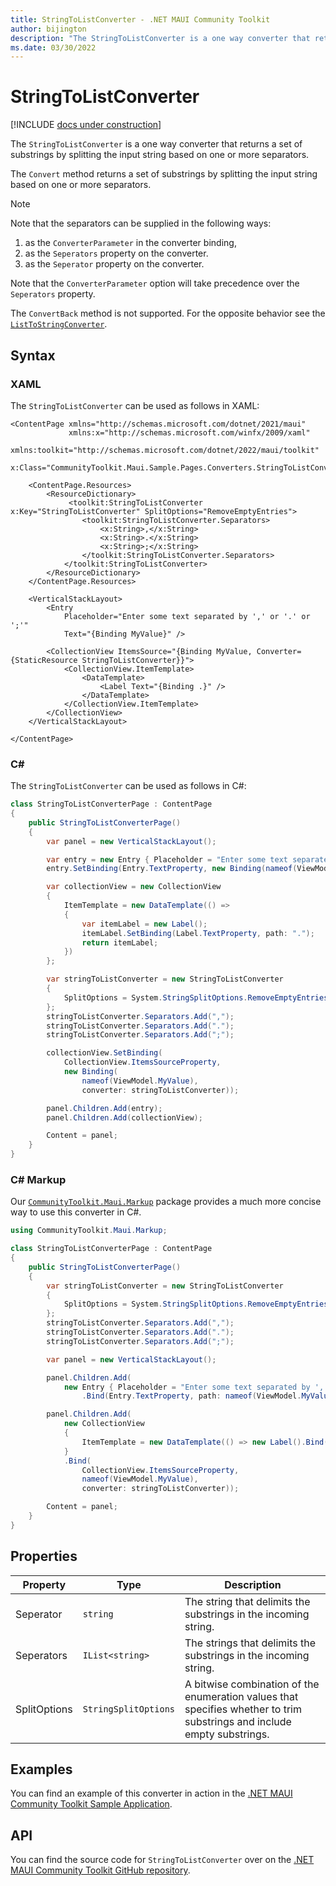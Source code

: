 ```yaml
---
title: StringToListConverter - .NET MAUI Community Toolkit
author: bijington
description: "The StringToListConverter is a one way converter that returns a set of substrings by splitting the input string based on one or more separators."
ms.date: 03/30/2022
---
```


# StringToListConverter

[!INCLUDE [docs under construction](../includes/preview-note.md)]

The `StringToListConverter` is a one way converter that returns a set of substrings by splitting the input string based on one or more separators.

The `Convert` method returns a set of substrings by splitting the input string based on one or more separators.

> [!NOTE]
> Note that the separators can be supplied in the following ways:
> 1. as the `ConverterParameter` in the converter binding,
> 1. as the `Seperators` property on the converter.
> 1. as the `Seperator` property on the converter.
> 
> Note that the `ConverterParameter` option will take precedence over the `Seperators` property.

The `ConvertBack` method is not supported. For the opposite behavior see the [`ListToStringConverter`](list-to-string-converter.md).

## Syntax

### XAML

The `StringToListConverter` can be used as follows in XAML:

```xaml
<ContentPage xmlns="http://schemas.microsoft.com/dotnet/2021/maui"
             xmlns:x="http://schemas.microsoft.com/winfx/2009/xaml"
             xmlns:toolkit="http://schemas.microsoft.com/dotnet/2022/maui/toolkit"
             x:Class="CommunityToolkit.Maui.Sample.Pages.Converters.StringToListConverterPage">

    <ContentPage.Resources>
        <ResourceDictionary>
             <toolkit:StringToListConverter x:Key="StringToListConverter" SplitOptions="RemoveEmptyEntries">
                <toolkit:StringToListConverter.Separators>
                    <x:String>,</x:String>
                    <x:String>.</x:String>
                    <x:String>;</x:String>
                </toolkit:StringToListConverter.Separators>
            </toolkit:StringToListConverter>
        </ResourceDictionary>
    </ContentPage.Resources>

    <VerticalStackLayout>
        <Entry
            Placeholder="Enter some text separated by ',' or '.' or ';'"
            Text="{Binding MyValue}" />

        <CollectionView ItemsSource="{Binding MyValue, Converter={StaticResource StringToListConverter}}">
            <CollectionView.ItemTemplate>
                <DataTemplate>
                    <Label Text="{Binding .}" />
                </DataTemplate>
            </CollectionView.ItemTemplate>
        </CollectionView>
    </VerticalStackLayout>

</ContentPage>
```

### C#

The `StringToListConverter` can be used as follows in C#:

```csharp
class StringToListConverterPage : ContentPage
{
    public StringToListConverterPage()
    {
        var panel = new VerticalStackLayout();

		var entry = new Entry { Placeholder = "Enter some text separated by ',' or '.' or ';'" };
		entry.SetBinding(Entry.TextProperty, new Binding(nameof(ViewModel.MyValue)));

		var collectionView = new CollectionView
		{
			ItemTemplate = new DataTemplate(() =>
			{
				var itemLabel = new Label();
				itemLabel.SetBinding(Label.TextProperty, path: ".");
				return itemLabel;
			})
		};

		var stringToListConverter = new StringToListConverter
		{
			SplitOptions = System.StringSplitOptions.RemoveEmptyEntries
		};
		stringToListConverter.Separators.Add(",");
		stringToListConverter.Separators.Add(".");
		stringToListConverter.Separators.Add(";");

		collectionView.SetBinding(
			CollectionView.ItemsSourceProperty,
			new Binding(
				nameof(ViewModel.MyValue),
				converter: stringToListConverter));

		panel.Children.Add(entry);
		panel.Children.Add(collectionView);

		Content = panel;
    }
}
```

### C# Markup

Our [`CommunityToolkit.Maui.Markup`](../markup/markup.md) package provides a much more concise way to use this converter in C#.

```csharp
using CommunityToolkit.Maui.Markup;

class StringToListConverterPage : ContentPage
{
    public StringToListConverterPage()
    {
        var stringToListConverter = new StringToListConverter
		{
			SplitOptions = System.StringSplitOptions.RemoveEmptyEntries
		};
		stringToListConverter.Separators.Add(",");
		stringToListConverter.Separators.Add(".");
		stringToListConverter.Separators.Add(";");

		var panel = new VerticalStackLayout();

		panel.Children.Add(
			new Entry { Placeholder = "Enter some text separated by ',' or '.' or ';'" }
				.Bind(Entry.TextProperty, path: nameof(ViewModel.MyValue)));

		panel.Children.Add(
			new CollectionView
			{
				ItemTemplate = new DataTemplate(() => new Label().Bind(Label.TextProperty, path: "."))
			}
			.Bind(
				CollectionView.ItemsSourceProperty,
				nameof(ViewModel.MyValue),
				converter: stringToListConverter));

		Content = panel;
    }
}
```

## Properties

|Property  |Type  |Description  |
|---------|---------|---------|
| Seperator | `string` | The string that delimits the substrings in the incoming string. |
| Seperators | `IList<string>` | The strings that delimits the substrings in the incoming string. |
| SplitOptions | `StringSplitOptions` | A bitwise combination of the enumeration values that specifies whether to trim substrings and include empty substrings. |

## Examples

You can find an example of this converter in action in the [.NET MAUI Community Toolkit Sample Application](https://github.com/CommunityToolkit/Maui/blob/main/samples/CommunityToolkit.Maui.Sample/Pages/Converters/StringToListConverterPage.xaml).

## API

You can find the source code for `StringToListConverter` over on the [.NET MAUI Community Toolkit GitHub repository](https://github.com/CommunityToolkit/Maui/blob/main/src/CommunityToolkit.Maui/Converters/StringToListConverter.shared.cs).

